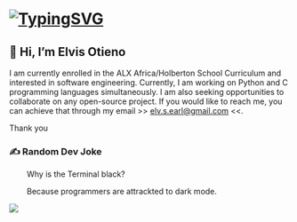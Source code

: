 # [![TypingSVG](https://readme-typing-svg.demolab.com?lines=Hey!+You+Are+Welcome+To+My+Profile;My+Name+Is+Elvis+Otieno;I+Am+Passionate+About+Coding;a+Fullstack+Software+Engineer;I+am+from+Nirobi+Kenya)](https://git.io/typing-svg)
<h2> 👋 Hi, I’m Elvis Otieno </h2>

I am currently enrolled in the ALX Africa/Holberton School Curriculum and interested in software engineering. Currently, I am working on Python and C programming languages simultaneously. I am also seeking opportunities to collaborate on any open-source project. If you would like to reach me, you can achieve that through my email >> elv.s.earl@gmail.com <<. 

Thank you
### ✍️ Random Dev Joke

  &nbsp; &nbsp; &nbsp; &nbsp; Why is the Terminal black?
  
  &nbsp; &nbsp; &nbsp; &nbsp; Because programmers are attrackted to dark mode.

[![](https://visitcount.itsvg.in/api?id=the1Riddle&icon=2&color=0)](https://visitcount.itsvg.in)

<!---
the1Riddle/the1Riddle is a ✨ special ✨ repository because its `README.md` (this file) appears on your GitHub profile.
You can click the Preview link to take a look at your changes.
--->
